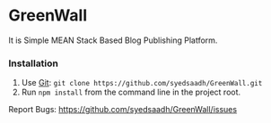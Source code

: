 # GreenWall
It is Simple MEAN Stack Based Blog Publishing Platform.

### Installation 

1. Use [Git](https://git-scm.com): ```git clone https://github.com/syedsaadh/GreenWall.git```
2. Run `npm install` from the command line in the project root.

Report Bugs: https://github.com/syedsaadh/GreenWall/issues
